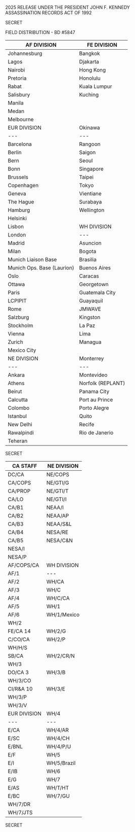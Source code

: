 2025 RELEASE UNDER THE PRESIDENT JOHN F. KENNEDY ASSASSINATION RECORDS ACT OF 1992

SECRET

FIELD DISTRIBUTION - BD #5847

AF DIVISION | FE DIVISION
---|---
Johannesburg | Bangkok
Lagos | Djakarta
Nairobi | Hong Kong
Pretoria | Honolulu
Rabat | Kuala Lumpur
Salisbury | Kuching
 | Manila
 | Medan
 | Melbourne
EUR DIVISION | Okinawa
---|---
Barcelona | Rangoon
Berlin | Saigon
Bern | Seoul
Bonn | Singapore
Brussels | Taipei
Copenhagen | Tokyo
Geneva | Vientiane
The Hague | Surabaya
Hamburg | Wellington
Helsinki | 
Lisbon | WH DIVISION
London | ---
Madrid | Asuncion | San Jose
Milan | Bogota | San Salvador
Munich Liaison Base | Brasilia | Santiago
Munich Ops. Base (Laurion) | Buenos Aires | Santiago de los
Oslo | Caracas | Caballeros
Ottawa | Georgetown | Santo Domingo
Paris | Guatemala City | Sao Paulo
LCPIPIT | Guayaquil | Tegucigalpa
Rome | JMWAVE |
Salzburg | Kingston |
Stockholm | La Paz |
Vienna | Lima |
Zurich | Managua |
 | Mexico City |
NE DIVISION | Monterrey |
---|---
Ankara | Montevideo |
Athens | Norfolk (REPLANT) |
Beirut | Panama City |
Calcutta | Port au Prince |
Colombo | Porto Alegre |
Istanbul | Quito |
New Delhi | Recife |
Rawalpindi | Rio de Janerio |
Teheran |

SECRET

CA STAFF | NE DIVISION
---|---
DC/CA | NE/COPS
CA/COPS | NE/GTI/G
CA/PROP | NE/GTI/T
CA/LO | NE/GTI/I
CA/B1 | NEAA/I
CA/B2 | NEAA/AP
CA/B3 | NEAA/S&L
CA/B4 | NESA/RE
CA/B5 | NESA/C&N
 | NESA/I
 | NESA/P
AF/COPS/CA | WH DIVISION
AF/1 | ---
AF/2 | WH/CA
AF/3 | WH/C
AF/4 | WH/C/CA
AF/5 | WH/1
AF/6 | WH/1/Mexico
 | WH/2
FE/CA 14 | WH/2/G
C/CO/CA | WH/2/P
 | WH/H/S
SB/CA | WH/2/CR/N
 | WH/3
DO/CA 3 | WH/3/B
 | WH/3/CO
CI/R&A 10 | WH/3/E
 | WH/3/P
 | WH/3/V
EUR DIVISION | WH/4
---|---
E/CA | WH/4/AR
E/SC | WH/4/CH
E/BNL | WH/4/P/U
E/F | WH/5
E/I | WH/5/Brazil
E/IB | WH/6
E/G | WH/7
E/AS | WH/T/HT
E/BC | WH/7/GU
 | WH/7/DR
 | WH/7/JTS

SECRET
